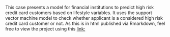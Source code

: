 This case presents a model for financial institutions to predict high risk credit card customers based on lifestyle variables. It uses the support vector machine model to check whether applicant is a considered high risk credit card customer or not. As this is in html published via Rmarkdown, feel free to view the project using this [link:](https://dcroix.github.io/Predicting-High-Risk-Credit-Card-Applicants/High-Risk-Credit-Card-Customer-Prediction-RTD.html)
